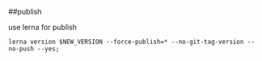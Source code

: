 ##publish 

use lerna for publish

```
lerna version $NEW_VERSION --force-publish=* --no-git-tag-version --no-push --yes; 
```